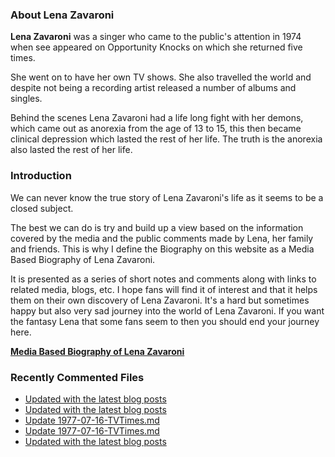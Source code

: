 ### About Lena Zavaroni

<p><strong>Lena Zavaroni</strong> was a singer who came to the public's attention in 1974 when see appeared on Opportunity Knocks on which she returned five times.</p>

<p>She went on to have her own TV shows. She also travelled the world and despite not being a recording artist released a number of albums and singles.</p>

<p>Behind the scenes Lena Zavaroni had a life long fight with her demons, which came out as anorexia from the age of 13 to 15, this then became clinical depression which lasted the rest of her life. The truth is the anorexia also lasted the rest of her life.</p>

### Introduction

<p>We can never know the true story of Lena Zavaroni's life as it seems to be a closed subject.</p>

<p>The best we can do is try and build up a view based on the information covered by the media and the public comments made by Lena, her family and friends. This is why I define the Biography on this website as a Media Based Biography of Lena Zavaroni.</p>

<p>It is presented as a series of short notes and comments along with links to related media, blogs, etc. I hope fans will find it of interest and that it helps them on their own discovery of Lena Zavaroni. It's a hard but sometimes happy but also very sad journey into the world of Lena Zavaroni. If you want the fantasy Lena that some fans seem to then you should end your journey here.</p>

<a href="https://fanzoflenazavaroni.github.io/biography/lena-zavaroni/"><strong>Media Based Biography of Lena Zavaroni</strong></a>

### Recently Commented Files

<!-- BLOG-POST-LIST:START -->
- [Updated with the latest blog posts](https://github.com/FanzOfLenaZavaroni/fanzoflenazavaroni.github.io/commit/31aeaec79c63ea6fda6976e294f07fa5d3b1bbdd)
- [Updated with the latest blog posts](https://github.com/FanzOfLenaZavaroni/fanzoflenazavaroni.github.io/commit/a1114725ece98b03f09b72f17712bd900b26ebf3)
- [Update 1977-07-16-TVTimes.md](https://github.com/FanzOfLenaZavaroni/fanzoflenazavaroni.github.io/commit/a1db8aa6df4d3a9a8a3ebbfeed6035f4c1b6a6bc)
- [Update 1977-07-16-TVTimes.md](https://github.com/FanzOfLenaZavaroni/fanzoflenazavaroni.github.io/commit/44869e45d7b6e88f46be7fa32b5409a645685c8b)
- [Updated with the latest blog posts](https://github.com/FanzOfLenaZavaroni/fanzoflenazavaroni.github.io/commit/b1fa549edb87e048d72f594d2090659e30d444c3)
<!-- BLOG-POST-LIST:END -->
